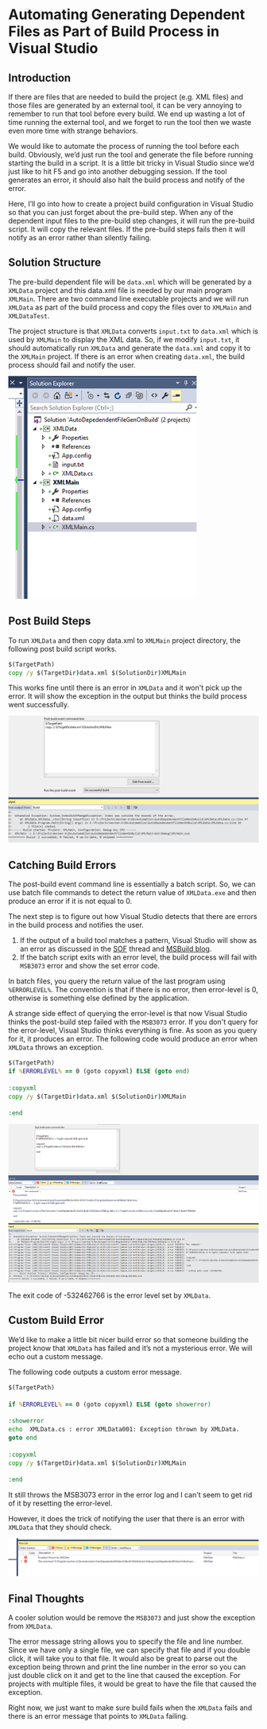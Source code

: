 # Automating Generating Dependent Files as Part of Build Process in Visual Studio

## Introduction

If there are files that are needed to build the project (e.g. XML files) and those files are generated by an external tool, it can be very annoying to remember to run that tool before every build. We end up wasting a lot of time running the external tool, and we forget to run the tool then we waste even more time with strange behaviors.

We would like to automate the process of running the tool before each build. Obviously, we’d just run the tool and generate the file before running starting the build in a script. It is a little bit tricky in Visual Studio since we’d just like to hit F5 and go into another debugging session. If the tool generates an error, it should also halt the build process and notify of the error.

Here, I’ll go into how to create a project build configuration in Visual Studio so that you can just forget about the pre-build step. When any of the dependent input files to the pre-build step changes, it will run the pre-build script. It will copy the relevant files. If the pre-build steps fails then it will notify as an error rather than silently failing.

## Solution Structure

The pre-build dependent file will be `data.xml` which will be generated by a `XMLData` project and this data.xml file is needed by our main program `XMLMain`. There are two command line executable projects and we will run `XMLData` as part of the build process and copy the files over to `XMLMain` and `XMLDataTest`.

The project structure is that `XMLData` converts `input.txt` to `data.xml` which is used by `XMLMain` to display the XML data. So, if we modify `input.txt`, it should automatically run `XMLData` and generate the `data.xml` and copy it to the `XMLMain` project. If there is an error when creating `data.xml`, the build process should fail and notify the user.

![Solution Structure](img/SolutionOverview.png "Solution Structure")

## Post Build Steps

To run `XMLData` and then copy data.xml to `XMLMain` project directory, the following post build script works.

```bat
$(TargetPath)
copy /y $(TargetDir)data.xml $(SolutionDir)XMLMain
```

This works fine until there is an error in `XMLData` and it won't pick up the error. It will show the exception in the output but thinks the build process went successfully.

![Success Despite Exceptions](img/ExceptionSuccess.png "Success Despite Exceptions")

## Catching Build Errors

The post-build event command line is essentially a batch script. So, we can use batch file commands to detect the return value of `XMLData.exe` and then produce an error if it is not equal to 0.

The next step is to figure out how Visual Studio detects that there are errors in the build process and notifies the user.

1. If the output of a build tool matches a pattern, Visual Studio will show as an error as discussed in the [SOF](https://stackoverflow.com/questions/3704549/visual-studio-post-build-event-throwing-errors) thread and [MSBuild blog](https://blogs.msdn.microsoft.com/msbuild/2006/11/02/msbuild-visual-studio-aware-error-messages-and-message-formats/).
2. If the batch script exits with an error level, the build process will fail with `MSB3073` error and show the set error code.

In batch files, you query the return value of the last program using `%ERRORLEVEL%`. The convention is that if there is no error, then error-level is 0, otherwise is something else defined by the application.

A strange side effect of querying the error-level is that now Visual Studio thinks the post-build step failed with the `MSB3073` error. If you don't query for the error-level, Visual Studio thinks everything is fine. As soon as you query for it, it produces an error. The following code would produce an error when `XMLData` throws an exception.

```bat
$(TargetPath)
if %ERRORLEVEL% == 0 (goto copyxml) ELSE (goto end)

:copyxml
copy /y $(TargetDir)data.xml $(SolutionDir)XMLMain

:end
```

![Build Error MSB3073](img/MSB3073Error.png "Build Error MSB3073")

The exit code of -532462766 is the error level set by `XMLData`.

## Custom Build Error

We’d like to make a little bit nicer build error so that someone building the project know that `XMLData` has failed and it’s not a mysterious error. We will echo out a custom message.

The following code outputs a custom error message.

```bat
$(TargetPath)

if %ERRORLEVEL% == 0 (goto copyxml) ELSE (goto showerror)

:showerror
echo  XMLData.cs : error XMLData001: Exception thrown by XMLData.
goto end

:copyxml
copy /y $(TargetDir)data.xml $(SolutionDir)XMLMain

:end
```

It still throws the MSB3073 error in the error log and I can't seem to get rid of it by resetting the error-level.

However, it does the trick of notifying the user that there is an error with `XMLData` that they should check.

![Better Error](img/BetterError.png "Better Error")

## Final Thoughts

A cooler solution would be remove the `MSB3073` and just show the exception from `XMLData`.

The error message string allows you to specify the file and line number. Since we have only a single file, we can specify that file and if you double click, it will take you to that file. It would also be great to parse out the exception being thrown and print the line number in the error so you can just double click on it and get to the line that caused the exception. For projects with multiple files, it would be great to have the file that caused the exception.

Right now, we just want to make sure build fails when the `XMLData` fails and there is an error message that points to `XMLData` failing.
